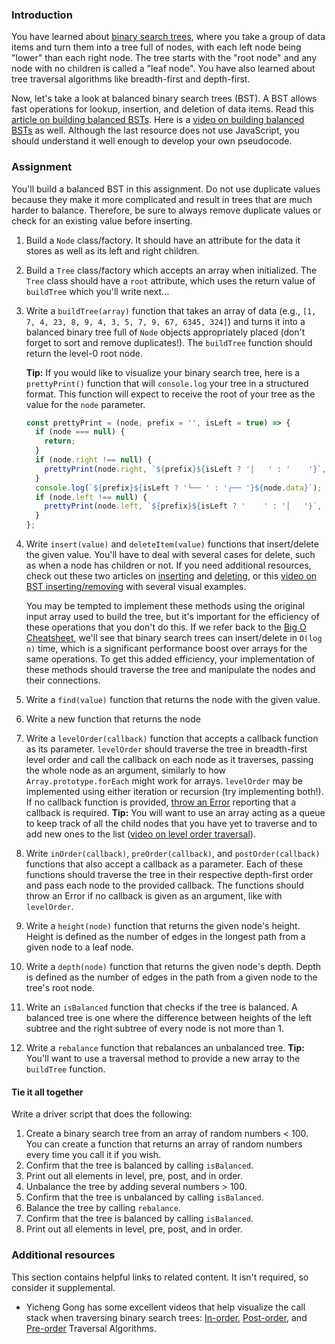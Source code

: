 ### Introduction

You have learned about [binary search trees](http://en.wikipedia.org/wiki/Binary_search_tree), where you take a group of data items and turn them into a tree full of nodes, with each left node being "lower" than each right node. The tree starts with the "root node" and any node with no children is called a "leaf node". You have also learned about tree traversal algorithms like breadth-first and depth-first.

Now, let's take a look at balanced binary search trees (BST). A BST allows fast operations for lookup, insertion, and deletion of data items. Read this [article on building balanced BSTs](https://www.geeksforgeeks.org/sorted-array-to-balanced-bst/). Here is a [video on building balanced BSTs](https://youtu.be/VCTP81Ij-EM) as well. Although the last resource does not use JavaScript, you should understand it well enough to develop your own pseudocode.

### Assignment

You'll build a balanced BST in this assignment. Do not use duplicate values because they make it more complicated and result in trees that are much harder to balance. Therefore, be sure to always remove duplicate values or check for an existing value before inserting.

<div class="lesson-content__panel" markdown="1">

1. Build a `Node` class/factory. It should have an attribute for the data it stores as well as its left and right children.

1. Build a `Tree` class/factory which accepts an array when initialized. The `Tree` class should have a `root` attribute, which uses the return value of `buildTree` which you'll write next...

1. Write a `buildTree(array)` function that takes an array of data (e.g., `[1, 7, 4, 23, 8, 9, 4, 3, 5, 7, 9, 67, 6345, 324]`) and turns it into a balanced binary tree full of `Node` objects appropriately placed (don't forget to sort and remove duplicates!). The `buildTree` function should return the level-0 root node.

   **Tip:** If you would like to visualize your binary search tree, here is a `prettyPrint()` function that will `console.log` your tree in a structured format. This function will expect to receive the root of your tree as the value for the `node` parameter.

   ```javascript
   const prettyPrint = (node, prefix = '', isLeft = true) => {
     if (node === null) {
       return;
     }
     if (node.right !== null) {
       prettyPrint(node.right, `${prefix}${isLeft ? '│   ' : '    '}`, false);
     }
     console.log(`${prefix}${isLeft ? '└── ' : '┌── '}${node.data}`);
     if (node.left !== null) {
       prettyPrint(node.left, `${prefix}${isLeft ? '    ' : '│   '}`, true);
     }
   };
   ```

1. Write `insert(value)` and `deleteItem(value)` functions that insert/delete the given value. You'll have to deal with several cases for delete, such as when a node has children or not. If you need additional resources, check out these two articles on [inserting](https://www.geeksforgeeks.org/insertion-in-binary-search-tree/?ref=lbp) and [deleting](https://www.geeksforgeeks.org/binary-search-tree-set-2-delete/?ref=lbp), or this [video on BST inserting/removing](https://youtu.be/wcIRPqTR3Kc) with several visual examples.

   <div class="lesson-note" markdown="1">

   You may be tempted to implement these methods using the original input array used to build the tree, but it's important for the efficiency of these operations that you don't do this. If we refer back to the [Big O Cheatsheet](https://www.bigocheatsheet.com/), we'll see that binary search trees can insert/delete in `O(log n)` time, which is a significant performance boost over arrays for the same operations. To get this added efficiency, your implementation of these methods should traverse the tree and manipulate the nodes and their connections.

   </div>

1. Write a `find(value)` function that returns the node with the given value.

1. Write a new function that returns the node

1. Write a `levelOrder(callback)` function that accepts a callback function as its parameter. `levelOrder` should traverse the tree in breadth-first level order and call the callback on each node as it traverses, passing the whole node as an argument, similarly to how `Array.prototype.forEach` might work for arrays. `levelOrder` may be implemented using either iteration or recursion (try implementing both!). If no callback function is provided, [throw an Error](https://developer.mozilla.org/en-US/docs/Web/JavaScript/Reference/Statements/throw) reporting that a callback is required. **Tip:** You will want to use an array acting as a queue to keep track of all the child nodes that you have yet to traverse and to add new ones to the list ([video on level order traversal](https://www.youtube.com/watch?v=86g8jAQug04)).

1. Write `inOrder(callback)`, `preOrder(callback)`, and `postOrder(callback)` functions that also accept a callback as a parameter. Each of these functions should traverse the tree in their respective depth-first order and pass each node to the provided callback. The functions should throw an Error if no callback is given as an argument, like with `levelOrder`.

1. Write a `height(node)` function that returns the given node's height. Height is defined as the number of edges in the longest path from a given node to a leaf node.

1. Write a `depth(node)` function that returns the given node's depth. Depth is defined as the number of edges in the path from a given node to the tree's root node.

1. Write an `isBalanced` function that checks if the tree is balanced. A balanced tree is one where the difference between heights of the left subtree and the right subtree of every node is not more than 1.

1. Write a `rebalance` function that rebalances an unbalanced tree. **Tip:** You'll want to use a traversal method to provide a new array to the `buildTree` function.

#### Tie it all together

Write a driver script that does the following:

1. Create a binary search tree from an array of random numbers < 100. You can create a function that returns an array of random numbers every time you call it if you wish.
1. Confirm that the tree is balanced by calling `isBalanced`.
1. Print out all elements in level, pre, post, and in order.
1. Unbalance the tree by adding several numbers > 100.
1. Confirm that the tree is unbalanced by calling `isBalanced`.
1. Balance the tree by calling `rebalance`.
1. Confirm that the tree is balanced by calling `isBalanced`.
1. Print out all elements in level, pre, post, and in order.

</div>

### Additional resources

This section contains helpful links to related content. It isn't required, so consider it supplemental.

- Yicheng Gong has some excellent videos that help visualize the call stack when traversing binary search trees: [In-order](https://www.youtube.com/watch?v=4_UDUj1j1KQ&t=1s), [Post-order](https://www.youtube.com/watch?v=4Xo-GtBiQN0), and [Pre-order](https://www.youtube.com/watch?v=8xue-ZBlTKQ&ab_channel=ygongcode) Traversal Algorithms.
